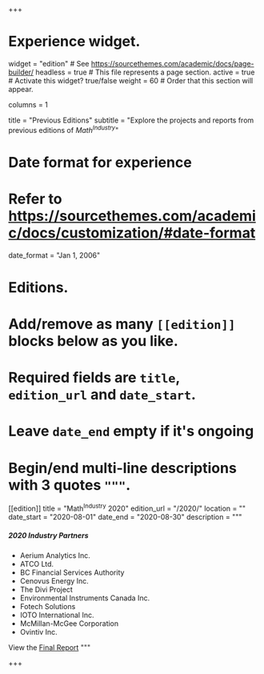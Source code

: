 +++
# Experience widget.
widget = "edition"  # See https://sourcethemes.com/academic/docs/page-builder/
headless = true  # This file represents a page section.
active = true  # Activate this widget? true/false
weight = 60  # Order that this section will appear.

columns = 1

title = "Previous Editions"
subtitle = "Explore the projects and reports from previous editions of <em>Math<sup>Industry</sup></em>"

# Date format for experience
#   Refer to https://sourcethemes.com/academic/docs/customization/#date-format
date_format = "Jan 1, 2006"

# Editions.
#   Add/remove as many `[[edition]]` blocks below as you like.
#   Required fields are `title`, `edition_url` and `date_start`.
#   Leave `date_end` empty if it's ongoing
#   Begin/end multi-line descriptions with 3 quotes `"""`.
[[edition]]
  title = "Math<sup>Industry</sup> 2020"
  edition_url = "/2020/"
  location = ""
  date_start = "2020-08-01"
  date_end = "2020-08-30"
  description = """
  ##### 2020 Industry Partners
  * Aerium Analytics Inc.
  * ATCO Ltd.
  * BC Financial Services Authority
  * Cenovus Energy Inc.
  * The Divi Project
  * Environmental Instruments Canada Inc.
  * Fotech Solutions
  * IOTO International Inc.
  * McMillan-McGee Corporation
  * Ovintiv Inc.

  View the [Final Report](/2020/final-report/M2PI-FinalReport.pdf)
  """

+++
